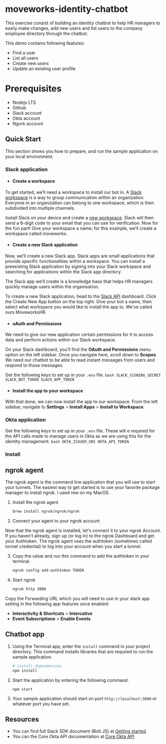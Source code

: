 # moveworks-identity-chatbot
This exercise consist of building an identity chatbot to help HR managers to easily make changes, add new users and list users to the company employee directory through the chatbot.

This demo contains following features:

- Find a user
- List all users
- Create new users
- Update an existing user profile

# Prerequisites

- Nodejs LTS
- Github
- Slack account
- Okta account
- Ngork account

## Quick Start

This section shows you how to prepare, and run the sample application on your local environment.

### Slack application
- #### Create a workspace
To get started, we’ll need a workspace to install our bot in. A [Slack workspace](https://slack.com/intl/en-ng/help/articles/212675257-Join-a-Slack-workspace#:~:text=A%20Slack%20workspace%20is%20made,separate%20account%20for%20each%20one) is a way to group communication within an organization. Everyone in an organization can belong to one workspace, which is then subdivided into multiple channels.

Install Slack on your device and create a [new workspace](https://slack.com/create#email). Slack will then send a 6-digit code to your email that you can use for verification. Now for the fun part! Give your workspace a name; for this example, we’ll create a workspace called moveworks.

- #### Create a new Slack application
Now, we’ll create a new Slack app. Slack apps are small applications that provide specific functionalities within a workspace. You can install a preexisting Slack application by signing into your Slack workspace and searching for applications within the Slack app directory.

The Slack app we’ll create is a knowledge base that helps HR managers quickly manage users within the organisation.

To create a new Slack application, head to the [Slack API](https://api.slack.com/apps/) dashboard. Click the Create New App button on the top right. Give your bot a name, then select what workspace you would like to install the app to. We’ve called ours MoveworksHR.

- #### oAuth and Permissions
We need to give our new application certain permissions for it to access data and perform actions within our Slack workspace.

On your Slack dashboard, you’ll find the **OAuth and Permissions** menu option on the left sidebar. Once you navigate here, scroll down to **Scopes**. We need our chatbot to be able to read instant messages from users and respond to those messages.

Get the following keys to set up in your `.env` file.
    ``` bash
    SLACK_SIGNING_SECRET
    SLACK_BOT_TOKEN
    SLACK_APP_TOKEN
    ```

- #### Install the app to your workspace
With that done, we can now install the app to our workspace. From the left sidebar, navigate to **Settings** > **Install Apps** > **Install to Workspace**.

### Okta application
Get the following keys to set up in your `.env` file. These will e required for the API calls made to manage users in Okta as we are using this for the identity management.
    ``` bash
    OKTA_ISSUER_URI
    OKTA_API_TOKEN
    ```

### Install

## ngrok agent
The ngrok agent is the command line application that you will use to start your tunnels. The easiest way to get started is to use your favorite package manager to install ngrok. I used rew on my MacOS.
1. Install the ngrok agent
    ``` bash
    brew install ngrok/ngrok/ngrok
    ```
2. Connect your agent to your ngrok account

Now that the ngrok agent is installed, let's connect it to your ngrok Account. If you haven't already, sign up (or log in) to the ngrok Dashboard and get your Authtoken. The ngrok agent uses the authtoken (sometimes called tunnel credential) to log into your account when you start a tunnel.

3. Copy the value and run this command to add the authtoken in your terminal.
    ``` bash
    ngrok config add-authtoken TOKEN
    ```
4. Start ngrok
    ``` bash
    ngrok http 3000
    ```
Copy the Forwarding URL which you will need to use in your slack app setting in the following app features once enabled:

- **Interactivity & Shortcuts** > **Intercative**
- **Event Subscriptions** > **Enable Events**

## Chatbot app

1. Using the Terminal app, enter the `install` command in your project directory. This command installs libraries that are required to run the sample application.
    ``` bash
    # install dependencies
    npm install
    ```
2. Start the application by entering the following command.
    ```
    npm start
    ```
3. Your sample application should start on port `http://localhost:3000` or whatever port you have set.


## Resources

- You can find full Slack SDK document (Bolt JS) at [Getting started](https://slack.dev/bolt-js/tutorial/getting-started)
- You can the Core Okta API documentation at [Core Okta API](https://developer.okta.com/docs/reference/core-okta-api/)
